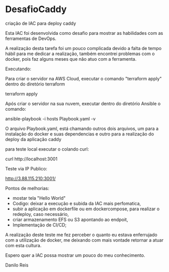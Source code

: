 # DesafioCaddy
criação de IAC para deploy caddy

Esta IAC foi desenvolvida como desafio para mostrar as habilidades com as ferramentas de DevOps.

A realização desta tarefa foi um pouco complicada devido a falta de tempo hábil para me dedicar a realização, também encontrei problemas com o docker, pois faz alguns meses que não atuo com a ferramenta.

Executando:

Para criar o servidor na AWS Cloud, executar o comando "terraform apply" dentro do diretório terraform

terraform apply

Após criar o servidor na sua nuvem, executar dentro do diretório Ansible o comando: 

ansible-playbook -i hosts Playbook.yaml -v

O arquivo Playbook.yaml, está chamando outros dois arquivos, um para a instalação do docker e suas dependencias e outro para a realização do deploy da aplicação caddy

para teste local executar o colando curl:

curl http://localhost:3001

Teste via IP Publico:

http://3.88.115.210:3001/

Pontos de melhorias:
 - mostar tela "Hello World"
 - Codigo: deixar a execução e subida da IAC mais perfomatica,
 - subir a aplicação em dockerfile ou em dockercompose, para realizar o redeploy, caso necessário,
 - criar armazenamento EFS ou S3 apontando ao endpoit,
 - Implementação de CI/CD;
 
 
 A realização deste teste me fez perceber o quanto eu estava enferrujado com a utilização de docker, me deixando com mais vontade retornar a atuar com esta cultura.
 
 Espero quer a IAC possa mostrar um pouco do meu conhecimento.
 
 Danilo Reis
 
 
